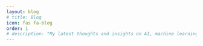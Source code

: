 ```yaml
---
layout: blog
# title: Blog
icon: fas fa-blog
order: 1
# description: "My latest thoughts and insights on AI, machine learning, and technology - automatically synced from Medium."
---
```


<!-- Content will be generated by the blog layout -->
